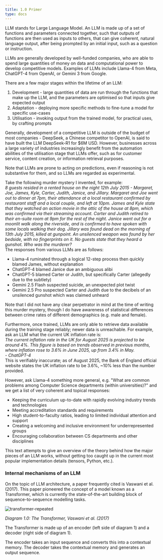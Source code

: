 ```yaml
---
title: 1.0 Primer
type: docs
---
```


LLM stands for Large Language Model. An LLM is made up of a set of functions and parameters connected together, such that outputs of functions are then used as inputs to others, that can give coherent, natural language output, after being prompted by an initial input, such as a question or instruction.

LLMs are generally developed by well-funded companies, who are able to spend large quantities of money on data and computational power to develop competitive models. Examples of LLMs include Llama-4 from Meta, ChatGPT-4 from OpenAI, or Gemini 3 from Google.

There are a few major stages within the lifetime of an LLM:

1. Development \- large quantities of data are run through the functions that make up the LLM, and the parameters are optimised so that inputs give expected output  
2. Adaptation \- deploying more specific methods to fine-tune a model for specific use-cases  
3. Utilisation \- invoking output from the trained model, for practical uses, by crafting prompts

Generally, development of a competitive LLM is outside of the budget of most companies \- DeepSeek, a Chinese competitor to OpenAI, is said to have built the LLM DeepSeek-R1 for $6M USD. However, businesses across a large variety of industries increasingly benefit from the automation abilities of the utilisation stage that LLMs offer, such as for customer service, content creation, or information retrieval purposes.

Note that LLMs are prone to acting on predictions, even if reasoning is not substantive for them, and so LLMs are regarded as experimental.

Take the following murder mystery I invented, for example:  
*8 guests resided in a rented house on the night 12th July 2015 \- Margaret, Joe, James, Kyle, Carter, Judith, Janice, and Jillary. Margaret and Joe went out to dinner at 7pm, their attendance at a local restaurant confirmed by restaurant staff and a local couple, and left at 10pm. James and Kyle state that they watched an action movie in the attic of the house at 8pm, which was confirmed via their streaming account. Carter and Judith retired to their en-suite room at 9pm for the rest of the night. Janice went out for a moonlit walk along the riverside, and is confirmed to have spoken with some locals walking their dog. Jillary was found dead on the morning of 13th July 2015, killed at gunpoint. An unsilenced weapon was found by her bedside, with no fingerprints on it. No guests state that they heard a gunshot. Who was the murderer?*  
The responses from various LLMs are as follows:

* Llama-4 ruminated through a logical 12-step process then quickly blamed James, without explanation  
* ChatGPT-4 blamed Janice due an ambiguous alibi  
* ChatGPT-5 blamed Carter or Judith, but specifically Carter (allegedly due to the subtlety)  
* Gemini 2.5 Flash suspected suicide, an unexpected plot twist  
* Gemini 2.5 Pro suspected Carter and Judith due to the decibels of an unsilenced gunshot which was claimed unheard

Note that I did not have any clear perpetrator in mind at the time of writing this murder mystery, though I do have awareness of statistical differences between crime rates of different demographics (e.g. male and female).

Furthermore, once trained, LLMs are only able to retrieve data available during the training stage reliably; newer data is unreachable. For example, ask an LLM what the current UK inflation rate is:  
*The current inflation rate in the UK for August 2025 is projected to be around 4%. This figure is based on trends observed in previous months, where inflation rose to 3.6% in June 2025, up from 3.4% in May.*  
*\- ChatGPT-4*  
This is verifiably inaccurate; as of August 2025, the Bank of England official website states the UK inflation rate to be 3.6%, \~10% less than the number provided.

However, ask Llama-4 something more general, e.g. "What are common problems among Computer Science departments (within universities)?" and we get a list of very coherent and topical responses:

* Keeping the curriculum up-to-date with rapidly evolving industry trends and technologies  
* Meeting accreditation standards and requirements  
* High student-to-faculty ratios, leading to limited individual attention and support  
* Creating a welcoming and inclusive environment for underrepresented groups  
* Encouraging collaboration between CS departments and other disciplines

This text attempts to give an overview of the theory behind how the major pieces of an LLM works, without getting too caught up in the current most popular implementation details (tensors, Python, etc.).

### Internal mechanisms of an LLM

On the topic of LLM architecture, a paper frequently cited is Vaswani et al. (2017). This paper pioneered the concept of a model known as a Transformer, which is currently the state-of-the-art building block of sequence-to-sequence modelling tasks. 

![transformer-repeated](/img/transformer-vaswani.png)

*Diagram 1.0: The Transformer, Vaswani et al. (2017)*

The Transformer is made up of an encoder (left side of diagram 1\) and a decoder (right side of diagram 1).

The encoder takes an input sequence and converts this into a contextual memory. The decoder takes the contextual memory and generates an output sequence.
